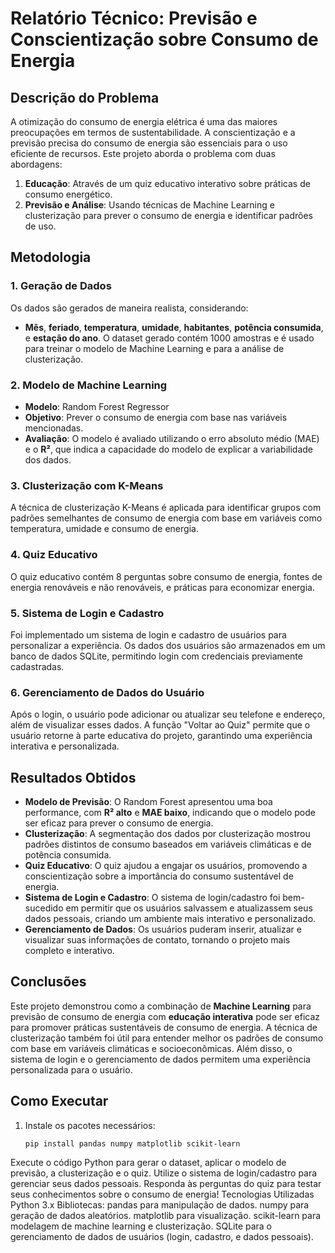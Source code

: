 # Relatório Técnico: Previsão e Conscientização sobre Consumo de Energia

## Descrição do Problema

A otimização do consumo de energia elétrica é uma das maiores preocupações em termos de sustentabilidade. A conscientização e a previsão precisa do consumo de energia são essenciais para o uso eficiente de recursos. Este projeto aborda o problema com duas abordagens:
1. **Educação**: Através de um quiz educativo interativo sobre práticas de consumo energético.
2. **Previsão e Análise**: Usando técnicas de Machine Learning e clusterização para prever o consumo de energia e identificar padrões de uso.

## Metodologia

### 1. Geração de Dados
Os dados são gerados de maneira realista, considerando:
- **Mês**, **feriado**, **temperatura**, **umidade**, **habitantes**, **potência consumida**, e **estação do ano**.
O dataset gerado contém 1000 amostras e é usado para treinar o modelo de Machine Learning e para a análise de clusterização.

### 2. Modelo de Machine Learning
- **Modelo**: Random Forest Regressor
- **Objetivo**: Prever o consumo de energia com base nas variáveis mencionadas.
- **Avaliação**: O modelo é avaliado utilizando o erro absoluto médio (MAE) e o **R²**, que indica a capacidade do modelo de explicar a variabilidade dos dados.

### 3. Clusterização com K-Means
A técnica de clusterização K-Means é aplicada para identificar grupos com padrões semelhantes de consumo de energia com base em variáveis como temperatura, umidade e consumo de energia.

### 4. Quiz Educativo
O quiz educativo contém 8 perguntas sobre consumo de energia, fontes de energia renováveis e não renováveis, e práticas para economizar energia.

### 5. Sistema de Login e Cadastro
Foi implementado um sistema de login e cadastro de usuários para personalizar a experiência. Os dados dos usuários são armazenados em um banco de dados SQLite, permitindo login com credenciais previamente cadastradas.

### 6. Gerenciamento de Dados do Usuário
Após o login, o usuário pode adicionar ou atualizar seu telefone e endereço, além de visualizar esses dados. A função "Voltar ao Quiz" permite que o usuário retorne à parte educativa do projeto, garantindo uma experiência interativa e personalizada.

## Resultados Obtidos

- **Modelo de Previsão**: O Random Forest apresentou uma boa performance, com **R² alto** e **MAE baixo**, indicando que o modelo pode ser eficaz para prever o consumo de energia.
- **Clusterização**: A segmentação dos dados por clusterização mostrou padrões distintos de consumo baseados em variáveis climáticas e de potência consumida.
- **Quiz Educativo**: O quiz ajudou a engajar os usuários, promovendo a conscientização sobre a importância do consumo sustentável de energia.
- **Sistema de Login e Cadastro**: O sistema de login/cadastro foi bem-sucedido em permitir que os usuários salvassem e atualizassem seus dados pessoais, criando um ambiente mais interativo e personalizado.
- **Gerenciamento de Dados**: Os usuários puderam inserir, atualizar e visualizar suas informações de contato, tornando o projeto mais completo e interativo.

## Conclusões

Este projeto demonstrou como a combinação de **Machine Learning** para previsão de consumo de energia com **educação interativa** pode ser eficaz para promover práticas sustentáveis de consumo de energia. A técnica de clusterização também foi útil para entender melhor os padrões de consumo com base em variáveis climáticas e socioeconômicas. Além disso, o sistema de login e o gerenciamento de dados permitem uma experiência personalizada para o usuário.

## Como Executar

1. Instale os pacotes necessários:
   ```bash
   pip install pandas numpy matplotlib scikit-learn
Execute o código Python para gerar o dataset, aplicar o modelo de previsão, a clusterização e o quiz.
Utilize o sistema de login/cadastro para gerenciar seus dados pessoais.
Responda às perguntas do quiz para testar seus conhecimentos sobre o consumo de energia!
Tecnologias Utilizadas
Python 3.x
Bibliotecas:
pandas para manipulação de dados.
numpy para geração de dados aleatórios.
matplotlib para visualização.
scikit-learn para modelagem de machine learning e clusterização.
SQLite para o gerenciamento de dados de usuários (login, cadastro, e dados pessoais).
